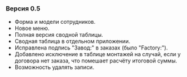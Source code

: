 ### Версия 0.5
- Форма и модели сотрудников.
- Новое меню.
- Полная версия сводной таблицы.
- Сводная таблица в отдельном приложении.
- Исправлена подпись "Завод:" в заказах (было "Factory:").
- Добавлено исключение в таблице монтажей на случай, если у договора нет заказа, что помешает расчёту итоговой суммы.
- Возможность удалять записи.